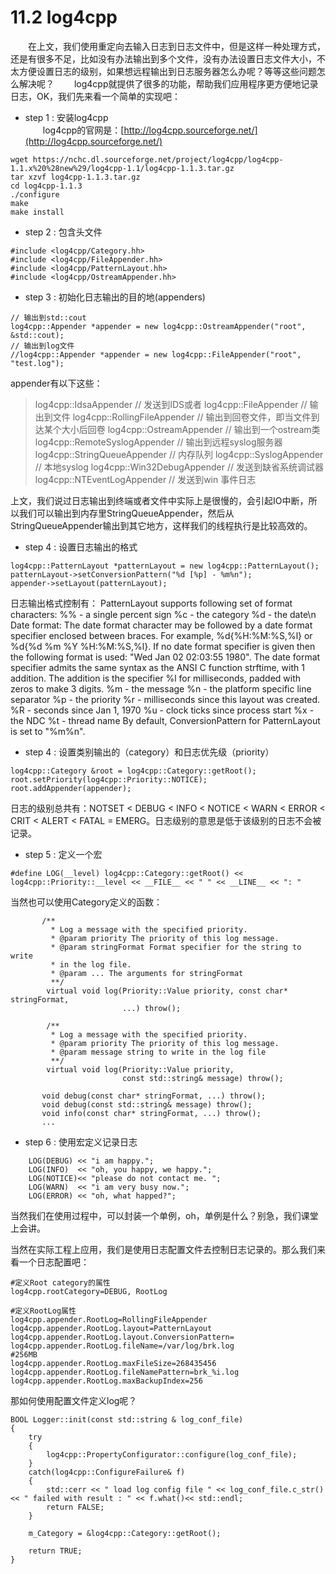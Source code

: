 # 11.2 log4cpp

&emsp;&emsp;在上文，我们使用重定向去输入日志到日志文件中，但是这样一种处理方式，还是有很多不足，比如没有办法输出到多个文件，没有办法设置日志文件大小，不太方便设置日志的级别，如果想远程输出到日志服务器怎么办呢？等等这些问题怎么解决呢？
&emsp;&emsp;log4cpp就提供了很多的功能，帮助我们应用程序更方便地记录日志，OK，我们先来看一个简单的实现吧：

* step 1 : 安装log4cpp  
&emsp;&emsp;log4cpp的官网是：[http://log4cpp.sourceforge.net/](http://log4cpp.sourceforge.net/)
```
wget https://nchc.dl.sourceforge.net/project/log4cpp/log4cpp-1.1.x%20%28new%29/log4cpp-1.1/log4cpp-1.1.3.tar.gz
tar xzvf log4cpp-1.1.3.tar.gz
cd log4cpp-1.1.3
./configure
make
make install
```

* step 2 : 包含头文件
```
#include <log4cpp/Category.hh>
#include <log4cpp/FileAppender.hh>
#include <log4cpp/PatternLayout.hh>
#include <log4cpp/OstreamAppender.hh>

```

* step 3 : 初始化日志输出的目的地(appenders)
```
// 输出到std::cout
log4cpp::Appender *appender = new log4cpp::OstreamAppender("root", &std::cout);
// 输出到log文件
//log4cpp::Appender *appender = new log4cpp::FileAppender("root", "test.log");

```

appender有以下这些：
  > log4cpp::IdsaAppender                          // 发送到IDS或者
     log4cpp::FileAppender                           // 输出到文件
	 log4cpp::RollingFileAppender                // 输出到回卷文件，即当文件到达某个大小后回卷
     log4cpp::OstreamAppender                   // 输出到一个ostream类
     log4cpp::RemoteSyslogAppender         // 输出到远程syslog服务器
     log4cpp::StringQueueAppender            // 内存队列
     log4cpp::SyslogAppender                      // 本地syslog
     log4cpp::Win32DebugAppender            // 发送到缺省系统调试器
     log4cpp::NTEventLogAppender             // 发送到win 事件日志

上文，我们说过日志输出到终端或者文件中实际上是很慢的，会引起IO中断，所以我们可以输出到内存里StringQueueAppender，然后从StringQueueAppender输出到其它地方，这样我们的线程执行是比较高效的。

* step 4 : 设置日志输出的格式
```
log4cpp::PatternLayout *patternLayout = new log4cpp::PatternLayout();
patternLayout->setConversionPattern("%d [%p] - %m%n");
appender->setLayout(patternLayout);

```
日志输出格式控制有：
PatternLayout supports following set of format characters:
%% - a single percent sign
%c - the category
%d - the date\n Date format: The date format character may be followed by a date format specifier enclosed between braces. For example, %d{%H:%M:%S,%l} or %d{%d %m %Y %H:%M:%S,%l}. If no date format specifier is given then the following format is used: "Wed Jan 02 02:03:55 1980". The date format specifier admits the same syntax as the ANSI C function strftime, with 1 addition. The addition is the specifier %l for milliseconds, padded with zeros to make 3 digits.
%m - the message
%n - the platform specific line separator
%p - the priority
%r - milliseconds since this layout was created.
%R - seconds since Jan 1, 1970
%u - clock ticks since process start
%x - the NDC
%t - thread name
By default, ConversionPattern for PatternLayout is set to "%m%n".

* step 4 : 设置类别输出的（category）和日志优先级（priority）
```
log4cpp::Category &root = log4cpp::Category::getRoot();
root.setPriority(log4cpp::Priority::NOTICE);
root.addAppender(appender);

```
日志的级别总共有：NOTSET < DEBUG < INFO < NOTICE < WARN < ERROR < CRIT < ALERT < FATAL = EMERG。日志级别的意思是低于该级别的日志不会被记录。

* step 5 : 定义一个宏
```
#define LOG(__level) log4cpp::Category::getRoot() << log4cpp::Priority::__level << __FILE__ << " " << __LINE__ << ": "
```
当然也可以使用Category定义的函数：
```
       /**
         * Log a message with the specified priority.
         * @param priority The priority of this log message.
         * @param stringFormat Format specifier for the string to write
         * in the log file.
         * @param ... The arguments for stringFormat
         **/
        virtual void log(Priority::Value priority, const char* stringFormat,
                         ...) throw();

        /**
         * Log a message with the specified priority.
         * @param priority The priority of this log message.
         * @param message string to write in the log file
         **/
        virtual void log(Priority::Value priority,
                         const std::string& message) throw();

       void debug(const char* stringFormat, ...) throw();
	   void debug(const std::string& message) throw();
	   void info(const char* stringFormat, ...) throw();
	   ...
```
* step 6 : 使用宏定义记录日志

```
    LOG(DEBUG) << "i am happy.";
    LOG(INFO)  << "oh, you happy, we happy.";
    LOG(NOTICE)<< "please do not contact me. ";
    LOG(WARN)  << "i am very busy now.";
    LOG(ERROR) << "oh, what happed?";

```
当然我们在使用过程中，可以封装一个单例，oh，单例是什么？别急，我们课堂上会讲。

当然在实际工程上应用，我们是使用日志配置文件去控制日志记录的。那么我们来看一个日志配置吧：
```
#定义Root category的属性
log4cpp.rootCategory=DEBUG, RootLog

#定义RootLog属性
log4cpp.appender.RootLog=RollingFileAppender
log4cpp.appender.RootLog.layout=PatternLayout
log4cpp.appender.RootLog.layout.ConversionPattern=
log4cpp.appender.RootLog.fileName=/var/log/brk.log
#256MB
log4cpp.appender.RootLog.maxFileSize=268435456
log4cpp.appender.RootLog.fileNamePattern=brk_%i.log
log4cpp.appender.RootLog.maxBackupIndex=256

```
那如何使用配置文件定义log呢？

```
BOOL Logger::init(const std::string & log_conf_file)
{
    try
    {
        log4cpp::PropertyConfigurator::configure(log_conf_file);
    }
    catch(log4cpp::ConfigureFailure& f)
    {
        std::cerr << " load log config file " << log_conf_file.c_str() << " failed with result : " << f.what()<< std::endl;
        return FALSE;
    }

    m_Category = &log4cpp::Category::getRoot();

    return TRUE;
}

```
